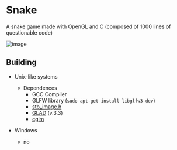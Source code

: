 # Snake
A snake game made with OpenGL and C (composed of 1000 lines of questionable code)

![image](https://github.com/STCollier/Snake/assets/81338469/2b8d3cb8-c8c3-45c4-a12d-181485851c11)

## Building

- Unix-like systems
  - Dependences
    - GCC Compiler
    - GLFW library (`sudo apt-get install libglfw3-dev`)
    - [stb_image.h](https://github.com/nothings/stb/blob/master/stb_image.h)
    - [GLAD](https://glad.dav1d.de/) (v.3.3)
    - [cglm](https://github.com/recp/cglm)

- Windows
    - no
